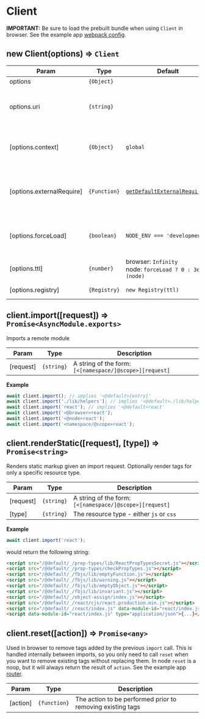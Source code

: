 # Client

__IMPORTANT:__ Be sure to load the prebuilt bundle when using `Client` in browser. See the example app [webpack config](../../example/shell/webpack/config.shell.js).

## new Client(options) ⇒ `Client`

Param | Type | Default | Description
----- | ---- | ------- | -----------
options | `{Object}` | |
options.uri | `{string}` | | The URI for the remote-modules server
[options.context] | `{Object}` | `global` | The context in which modules will be executed
[options.externalRequire] | `{Function}` | [`getDefaultExternalRequire()`](./loader.js) | The function used to require external modules
[options.forceLoad] | `{boolean}` | `NODE_ENV === 'development'` | Request fresh content on every import call
[options.ttl] | `{number}` | browser: `Infinity`</br>node: `forceLoad ? 0 : 3e5 (node)` | TTL (in ms) for cached modules
[options.registry] | `{Registry}` | `new Registry(ttl)` | The module registry

## client.import([request]) ⇒ `Promise<AsyncModule.exports>`

Imports a remote module

Param | Type | Description
----- | ---- | -----------
[request] | `{string}` | A string of the form: `[<[namespace/]@scope>][request]`

__Example__

```js
await client.import(); // implies '<@default>{entry}'
await client.import('./lib/helpers'); // implies '<@default>./lib/helpers'
await client.import('react'); // implies '<@default>react'
await client.import('<@browser>react');
await client.import('<@node>react');
await client.import('<namespace/@scope>react');
```

## client.renderStatic([request], [type]) ⇒ `Promise<string>`

Renders static markup given an import request. Optionally render tags for only a specific resource type.

Param | Type | Description
----- | ---- | -----------
[request] | `{string}` | A string of the form: `[<[namespace/]@scope>][request]`
[type] | `{string}` | The resource type - either `js` or `css`

__Example__

```js
await client.import('react');
```

would return the following string:

```html
<script src="/@default/_/prop-types/lib/ReactPropTypesSecret.js"></script>
<script src="/@default/_/prop-types/checkPropTypes.js"></script>
<script src="/@default/_/fbjs/lib/emptyFunction.js"></script>
<script src="/@default/_/fbjs/lib/warning.js"></script>
<script src="/@default/_/fbjs/lib/emptyObject.js"></script>
<script src="/@default/_/fbjs/lib/invariant.js"></script>
<script src="/@default/_/object-assign/index.js"></script>
<script src="/@default/_/react/cjs/react.production.min.js"></script>
<script src="/@default/_/react/index.js" data-module-id="react/index.js" data-pid="682820962" data-main></script>
<script data-module-id="react/index.js" type="application/json">{...}</script>
```

## client.reset([action]) ⇒ `Promise<any>`

Used in browser to remove tags added by the previous `import` call. This is handled internally between imports, so you only need to call `reset` when you want to remove existing tags without replacing them. In node `reset` is a noop, but it will always return the result of `action`. See the example app [router](../../example/shell/src/app/router.js).

Param | Type | Description
----- | ---- | -----------
[action] | `{function}` | The action to be performed prior to removing existing tags

